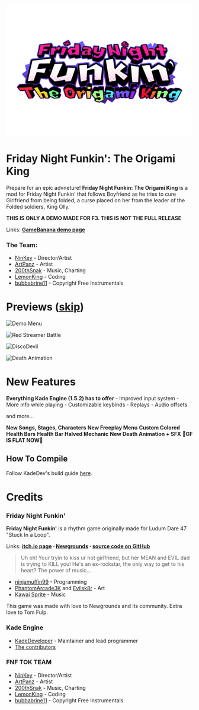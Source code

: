 ﻿
![FNFTOKlogo](assets/preload/images/TheOrigamiKingLogo.png)
 

# Friday Night Funkin': The Origami King


Prepare for an epic advneture! **Friday Night Funkin: The Origami King** is a mod for Friday Night Funkin' that follows Boyfriend as he tries to cure Girlfriend from being folded, a curse placed on her from the leader of the Folded soldiers, King Olly.

**THIS IS ONLY A DEMO MADE FOR F3. THIS IS NOT THE FULL RELEASE**

Links: **[GameBanana demo page](https://gamebanana.com/gamefiles/16761)**

### The Team:
- [NinKey](https://twitter.com/NinKey69) - Director/Artist
- [ArtPanz](https://twitter.com/ArtPanz) - Artist
- [200thSnak](https://twitter.com/200thSnak) - Music, Charting
- [LemonKing](https://twitter.com/1emonking) - Coding
- [bubbabrine11](https://www.youtube.com/c/bubbabrine11/featured) - Copyright Free Instrumentals



# Previews ([skip](#new-features))

![Demo Menu](https://user-images.githubusercontent.com/84978816/128432171-7cf135eb-ba5a-4a8f-ba1d-de549e04361b.png)

![Red Streamer Battle](https://user-images.githubusercontent.com/84978816/128432236-7fe34406-8d26-47a8-9f8b-6a7df87f233e.png)

![DiscoDevil](https://user-images.githubusercontent.com/84978816/128434054-5feff231-673b-4c4d-b4bd-f9b5dbdbdf27.jpg)

![Death Animation](https://user-images.githubusercontent.com/84978816/128431977-0d506947-b64b-426f-b052-55933274b5a2.gif) 



# New Features

**Everything Kade Engine (1.5.2) has to offer**
	 - Improved input system
	 - More info while playing
	 - Customizable keybinds
	 - Replays
	 - Audio offsets

and more...

**New Songs, Stages, Characters**
**New Freeplay Menu**
**Custom Colored Health Bars**
**Health Bar Halved Mechanic**
**New Death Animation + SFX**
**🚨GF IS FLAT NOW🚨**

## How To Compile

Follow KadeDev's build guide [here](https://kadedev.github.io/Kade-Engine/building).

# Credits
### Friday Night Funkin'
**Friday Night Funkin'** is a rhythm game originally made for Ludum Dare 47 "Stuck In a Loop".

Links: **[itch.io page](https://ninja-muffin24.itch.io/funkin) ⋅ [Newgrounds](https://www.newgrounds.com/portal/view/770371) ⋅ [source code on GitHub](https://github.com/ninjamuffin99/Funkin)**
> Uh oh! Your tryin to kiss ur hot girlfriend, but her MEAN and EVIL dad is trying to KILL you! He's an ex-rockstar, the only way to get to his heart? The power of music... 
 - [ninjamuffin99](https://twitter.com/ninja_muffin99) - Programming
 - [PhantomArcade3K](https://twitter.com/phantomarcade3k) and [Evilsk8r](https://twitter.com/evilsk8r) - Art
 - [Kawai Sprite](https://twitter.com/kawaisprite) - Music

This game was made with love to Newgrounds and its community. Extra love to Tom Fulp.
### Kade Engine
- [KadeDeveloper](https://twitter.com/KadeDeveloper) - Maintainer and lead programmer
- [The contributors](https://github.com/KadeDev/Kade-Engine/graphs/contributors)
### FNF TOK TEAM
- [NinKey](https://twitter.com/NinKey69) - Director/Artist
- [ArtPanz](https://twitter.com/ArtPanz) - Artist
- [200thSnak](https://twitter.com/200thSnak) - Music, Charting
- [LemonKing](https://twitter.com/1emonking) - Coding
- [bubbabrine11](https://www.youtube.com/c/bubbabrine11/featured) - Copyright Free Instrumentals
